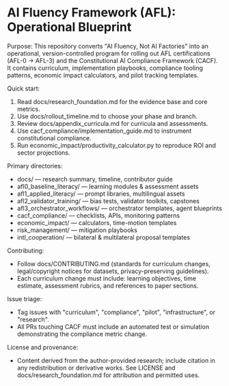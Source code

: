# AI Fluency Framework (AFL): Operational Blueprint

Purpose:
This repository converts "AI Fluency, Not AI Factories" into an operational, version-controlled program for rolling out AFL certifications (AFL-0 → AFL-3) and the Constitutional AI Compliance Framework (CACF). It contains curriculum, implementation playbooks, compliance tooling patterns, economic impact calculators, and pilot tracking templates.

Quick start:
1. Read docs/research_foundation.md for the evidence base and core metrics.
2. Use docs/rollout_timeline.md to choose your phase and branch.
3. Review docs/appendix_curricula.md for curricula and assessments.
4. Use cacf_compliance/implementation_guide.md to instrument constitutional compliance.
5. Run economic_impact/productivity_calculator.py to reproduce ROI and sector projections.

Primary directories:
- docs/ — research summary, timeline, contributor guide
- afl0_baseline_literacy/ — learning modules & assessment assets
- afl1_applied_literacy/ — prompt libraries, multilingual assets
- afl2_validator_training/ — bias tests, validator toolkits, capstones
- afl3_orchestrator_workflows/ — orchestrator templates, agent blueprints
- cacf_compliance/ — checklists, APIs, monitoring patterns
- economic_impact/ — calculators, time-motion templates
- risk_management/ — mitigation playbooks
- intl_cooperation/ — bilateral & multilateral proposal templates

Contributing:
- Follow docs/CONTRIBUTING.md (standards for curriculum changes, legal/copyright notices for datasets, privacy-preserving guidelines).
- Each curriculum change must include: learning objectives, time estimate, assessment rubrics, and references to paper sections.

Issue triage:
- Tag issues with "curriculum", "compliance", "pilot", "infrastructure", or "research".
- All PRs touching CACF must include an automated test or simulation demonstrating the compliance metric change.

License and provenance:
- Content derived from the author-provided research; include citation in any redistribution or derivative works. See LICENSE and docs/research_foundation.md for attribution and permitted uses.